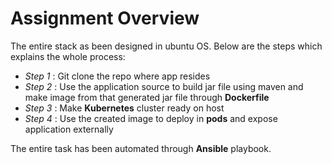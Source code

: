 # Assignment Overview

The entire stack as been designed in ubuntu OS. Below are the steps which explains the whole process:

* *Step 1* : Git clone the repo where app resides
* *Step 2* : Use the application source to build jar file using maven and make image from that generated jar file through **Dockerfile**
* *Step 3* : Make **Kubernetes** cluster ready on host
* *Step 4* : Use the created image to deploy in **pods** and expose application externally

The entire task has been automated through **Ansible** playbook.


